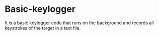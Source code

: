 # Basic-keylogger
It is a basic keylogger code that runs on the background and records all keystrokes of the target in a text file.

